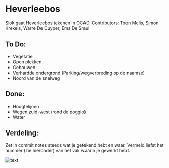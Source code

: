 # Heverleebos


Slok gaat Heverleebos tekenen in OCAD.
Contributors: Toon Melis, Simon Krekels, Warre De Cuyper, Ems De Smul

## To Do:

- Vegetatie
- Open plekken
- Gebouwen
- Verhardde ondergrond (Parking/wegverbreding op de naamse)
- Noord van de snelweg

## Done:

- Hoogtelijnen
- Wegen zuid-west (rond de poggio)
- Water

## Verdeling:

Zet in commit notes steeds wat je getekend hebt en waar. Vermeld liefst het nummer (zie hieronder) van het vak waarin je gewerkt hebt.

![text](https://github.com/toonmelis/heverleebos/blob/master/Vakkenverdeling.jpg)
